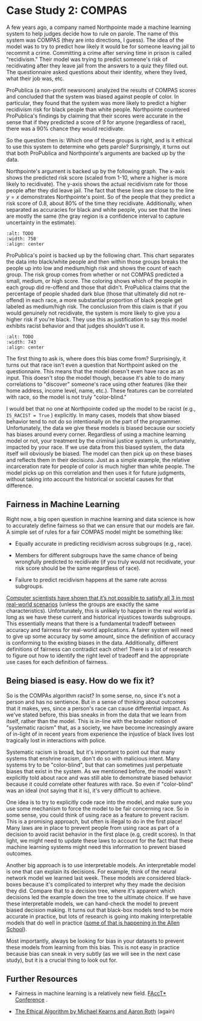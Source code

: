 # Case Study 2: COMPAS

A few years ago, a company named Northpointe made a machine learning system to help judges decide how to rule on parole. The name of this system was COMPAS (they are into directions, I guess). The idea of the model was to try to predict how likely it would be for someone leaving jail to recommit a crime. Committing a crime after serving time in prison is called "recidivism." Their model was trying to predict someone's risk of recidivating after they leave jail from the answers to a quiz they filled out. The questionnaire asked questions about their identity, where they lived, what their job was, etc.

ProPublica (a non-profit newsroom) analyzed the results of COMPAS scores and concluded that the system was biased against people of color. In particular, they found that the system was more likely to predict a higher recidivism risk for black people than white people. Northpointe countered ProPublica's findings by claiming that their scores were accurate in the sense that if they predicted a score of 9 for anyone (regardless of race), there was a 90% chance they would recidivate.

So the question then is: Which one of these groups is right, and is it ethical to use this system to determine who gets parole? Surprisingly, it turns out that both ProPublica and Northpointe's arguments are backed up by the data.

Northpointe's argument is backed up by the following graph. The x-axis shows the predicted risk score (scaled from 1-10, where a higher is more likely to recidivate). The y-axis shows the actual recidivism rate for those people after they did leave jail. The fact that these lines are close to the line $y=x$ demonstrates Northpointe's point. So of the people that they predict a risk score of 0.8, about 80% of the time they recidivate. Additionally, when separated as accuracies for black and white people, you see that the lines are mostly the same (the gray region is a confidence interval to capture uncertainty in the estimate).

```{image} https://static.us.edusercontent.com/files/pPbDVHHndUJu0WIA8bEow5bB
:alt: TODO
:width: 758
:align: center
```

ProPublica's point is backed up by the following chart. This chart separates the data into black/white people and then within those groups breaks the people up into low and medium/high risk and shows the count of each group. The risk group comes from whether or not COMPAS predicted a small, medium, or high score. The coloring shows which of the people in each group did re-offend and those that didn't. ProPublica claims that the percentage of people shaded dark blue (those that ultimately did not re-offend) in each race, a more substantial proportion of black people get labeled as medium/high risk. The conclusion from this claim is that if you would genuinely not recidivate, the system is more likely to give you a higher risk if you're black. They use this as justification to say this model exhibits racist behavior and that judges shouldn't use it.

```{image} https://static.us.edusercontent.com/files/GcvmD8ZXdvYbXW6KDBRWfA0S
:alt: TODO
:width: 743
:align: center
```

The first thing to ask is, where does this bias come from? Surprisingly, it turns out that race isn't even a question that Northpoint asked on the questionnaire. This means that the model doesn't even have race as an input. This doesn't stop the model though, because it's able to do many correlations to "discover" someone's race using other features (like their home address, income level, name, etc.). These features can be correlated with race, so the model is not truly "color-blind."

I would bet that no one at Northpointe coded up the model to be racist (e.g., `IS_RACIST = True` ) explicitly. In many cases, models that show biased behavior tend to not do so intentionally on the part of the programmer. Unfortunately, the data we give these models is biased because our society has biases around every corner. Regardless of using a machine learning model or not, your treatment by the criminal justice system is, unfortunately, impacted by your race. If we use data from this biased system, the data itself will obviously be biased. The model can then pick up on these biases and reflects them in their decisions. Just as a simple example, the relative incarceration rate for people of color is much higher than white people. The model picks up on this correlation and then uses it for future judgments, without taking into account the historical or societal causes for that difference.

## Fairness in Machine Learning

Right now, a big open question in machine learning and data science is how to accurately define fairness so that we can ensure that our models are fair. A simple set of rules for a fair COMPAS model might be something like:

- Equally accurate in predicting recidivism across subgroups (e.g., race).

- Members for different subgroups have the same chance of being wrongfully predicted to recidivate (if you truly would not recidivate, your risk score should be the same regardless of race).

- Failure to predict recidivism happens at the same rate across subgroups.

[Computer scientists have shown that it’s not possible to satisfy all 3 in most real-world scenarios](https://arxiv.org/pdf/1609.05807.pdf) (unless the groups are exactly the same characteristics). Unfortunately, this is unlikely to happen in the real world as long as we have these current and historical injustices towards subgroups. This essentially means that there is a fundamental tradeoff between accuracy and fairness for real-world applications. A fairer system will need to give up some accuracy by some amount, since the definition of accuracy is conforming to the existing biases in the data. Additionally, different definitions of fairness can contradict each other! There is a lot of research to figure out how to identify the right level of tradeoff and the appropriate use cases for each definition of fairness.

## Being biased is easy. How do we fix it?

So is the COMPAs algorithm racist? In some sense, no, since it's not a person and has no sentience. But in a sense of thinking about outcomes that it makes, yes, since a person's race can cause differential impact. As we've stated before, this bias sneaks in from the data that we learn from itself, rather than the model. This is in-line with the broader notion of "systematic racism" that, as a society, we have become increasingly aware of in-light of in recent years from experience the injustice of black lives lost tragically lost in interactions with police.

Systematic racism is broad, but it's important to point out that many systems that enshrine racism, don't do so with malicious intent. Many systems try to be "color-blind", but that can sometimes just perpetuate biases that exist in the system. As we mentioned before, the model wasn't explicitly told about race and was still able to demonstrate biased behavior because it could correlate other features with race. So even if "color-blind" was an ideal (not saying that it is), it's very difficult to achieve.

One idea is to try to explicitly code race into the model, and make sure you use some mechanism to force the model to be fair concerning race. So in some sense, you could think of using race as a feature to prevent racism. This is a promising approach, but often is illegal to do in the first place! Many laws are in place to prevent people from using race as part of a decision to avoid racist behavior in the first place (e.g, credit scores). In that light, we might need to update these laws to account for the fact that these machine learning systems might need this information to prevent biased outcomes.

Another big approach is to use interpretable models. An interpretable model is one that can explain its decisions. For example, think of the neural network model we learned last week. These models are considered black-boxes because it's complicated to interpret why they made the decision they did. Compare that to a decision tree, where it's apparent which decisions led the example down the tree to the ultimate choice. If we have these interpretable models, we can hand-check the model to prevent biased decision making. It turns out that black-box models tend to be more accurate in practice, but lots of research is going into making interpretable models that do well in practice ([some of that is happening in the Allen School](https://news.cs.washington.edu/2020/01/17/seeing-the-forest-for-the-trees-uw-team-advances-explainable-ai-for-popular-machine-learning-models-used-to-predict-human-disease-and-mortality-risks/)).

Most importantly, always be looking for bias in your datasets to prevent these models from learning from this bias. This is not easy in practice because bias can sneak in very subtly (as we will see in the next case study), but it is a crucial thing to look out for.

## Further Resources

- Fairness in machine learning is a relatively new field. [FAccT\* Conference](https://fatconference.org/) .

- [The Ethical Algorithm by Michael Kearns and Aaron Roth](https://www.amazon.com/Ethical-Algorithm-Science-Socially-Design/dp/0190948205) (again)
